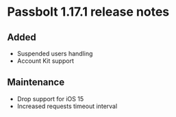 # Passbolt 1.17.1 release notes

## Added
- Suspended users handling
- Account Kit support

## Maintenance
- Drop support for iOS 15
- Increased requests timeout interval